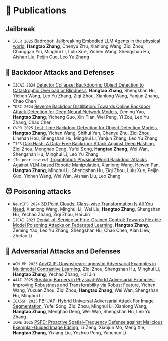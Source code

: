 
# 📝 Publications 

##  Jailbreak 
- ``ICLR 2025`` [Badrobot: Jailbreaking Embodied LLM Agents in the physical world](https://openreview.net/pdf?id=ei3qCntB66), **Hangtao Zhang**, Chenyu Zhu, Xianlong Wang, Ziqi Zhou, Changgan Yin, Minghui Li, Lulu Xue, Yichen Wang, Shengshan Hu, Aishan Liu, Peijin Guo, Leo Yu Zhang

## 🚪 Backdoor Attacks and Defenses
- ``IJCAI 2024`` [Detector Collapse: Backdooring Object Detection to Catastrophic Overload or Blindness](https://www.ijcai.org/proceedings/2024/185), **Hangtao Zhang**, Shengshan Hu, Yichen Wang, Leo Yu Zhang, Ziqi Zhou, Xianlong Wang, Yanjun Zhang, Chao Chen
- ``TDSC 2024`` [Reverse Backdoor Distillation: Towards Online Backdoor Attack Detection for Deep Neural Network Models](https://ieeexplore.ieee.org/abstract/document/10444929), Zeming Yao, **Hangtao Zhang**, Yicheng Guo, Xin Tian, Wei Peng, Yi Zou, Leo Yu Zhang, Chao Chen
- ``CVPR 2025`` [Test-Time Backdoor Detection for Object Detection Models](https://arxiv.org/abs/2503.15293), **Hangtao Zhang**, Yichen Wang, Shihui Yan, Chenyu Zhu, Ziqi Zhou, Linshan Hou, Shengshan Hu, Minghui Li, Yanjun Zhang, Leo Yu Zhang
- ``TIFS`` [DarkHash: A Data-Free Backdoor Attack Against Deep Hashing](), Ziqi Zhou, Menghao Deng, Yufei Song, **Hangtao Zhang**, Wei Wan, Shengshan Hu, Minghui Li, Leo Yu Zhang
- ``(In peer review)`` [TrojanRobot: Physical-World Backdoor Attacks Against VLM-based Robotic Manipulation](https://arxiv.org/abs/2411.11683), Xianlong Wang, Hewen Pan, **Hangtao Zhang**, Minghui Li, Shengshan Hu, Ziqi Zhou, Lulu Xue, Peijin Guo, Yichen Wang, Wei Wan, Aishan Liu, Leo Zhang

## 😈 Poisoning attacks
- ``NeurIPS 2024`` [3D Point Clouds: Class-wise Transformation Is All You Need](https://proceedings.neurips.cc/paper_files/paper/2024/hash/b3d868b4b5b61b35a849ba6e7a1d4449-Abstract-Conference.html), Xianlong Wang, Minghui Li, Wei Liu, **Hangtao Zhang**, Shengshan Hu, Yechao Zhang, Ziqi Zhou, Hai Jin
- ``IJCAI 2023`` [Denial-of-Service or Fine-Grained Control: Towards Flexible Model Poisoning Attacks on Federated Learning](https://www.ijcai.org/proceedings/2023/0508), **Hangtao Zhang**, Zeming Yao, Leo Yu Zhang, Shengshan Hu, Chao Chen, Alan Liew, Zhetao Li

## 🌌 Adversarial Attacks and Defenses
- ``ACM MM 2023`` [AdvCLIP: Downstream-agnostic Adversarial Examples in Multimodal Contrastive Learning](https://dl.acm.org/doi/abs/10.1145/3581783.3612454), Ziqi Zhou, Shengshan Hu, Minghui Li, **Hangtao Zhang**, Yechao Zhang, Hai Jin
- ``AAAI 2025`` [Breaking Barriers in Physical-World Adversarial Examples: Improving Robustness and Transferability via Robust Feature](https://ojs.aaai.org/index.php/AAAI/article/view/32870), Yichen Wang, Yuxuan Zhou, Ziqi Zhou, **Hangtao Zhang**, Wei Wan, Shengshan Hu, Minghui Li
- ``ICASSP 2025`` [PB-UAP: Hybrid Universal Adversarial Attack For Image Segmentation](https://ieeexplore.ieee.org/abstract/document/10890418), Yufei Song, Ziqi Zhou, Minghui Li, Xianlong Wang, **Hangtao Zhang**, Menghao Deng, Wei Wan, Shengshan Hu, Leo Yu Zhang 
- ``ICME 2025`` [PSFD: Proactive Spatial-Frequency Defense against Malicious Exemplar-Guided Image Editing](), Li Zeng, Xiaojun Mo, Meng Xie, **Hangtao Zhang**, Yixiang Liu, Yezhuo Peng, Yanchun Li
